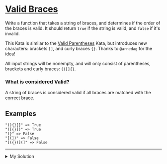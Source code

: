 # [Valid Braces](https://www.codewars.com/kata/5277c8a221e209d3f6000b56)

Write a function that takes a string of braces, and determines if the order of the braces is valid. It should return
`true` if the string is valid, and `false` if it's invalid.

This Kata is similar to the [Valid Parentheses](https://www.codewars.com/kata/valid-parentheses-1) Kata, but introduces
new characters: brackets `[]`, and curly braces `{}`. Thanks to `@arnedag` for the idea!

All input strings will be nonempty, and will only consist of parentheses, brackets and curly braces: `()[]{}`.

### What is considered Valid?

A string of braces is considered valid if all braces are matched with the correct brace.

## Examples

```
"(){}[]" => True
"([{}])" => True
"(}" => False
"[(])" => False
"[({})](]" => False
```

---

<details><summary>My Solution</summary>

```js
function validBraces(braces) {
  const stack = []
  const pairs = {
    '(': ')',
    '[': ']',
    '{': '}'
  }

  for (let brace of braces) {
    if (pairs[brace]) {
      stack.push(brace)
    } else {
      if (brace !== pairs[stack.pop()]) return false
    }
  }

  return stack.length === 0
}
```

</details>

